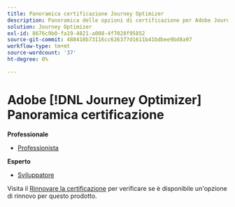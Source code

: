 ```yaml
---
title: Panoramica certificazione Journey Optimizer
description: Panoramica delle opzioni di certificazione per Adobe Journey Optimizer
solution: Journey Optimizer
exl-id: 8676c9b0-fa19-4821-a008-4f7028f95852
source-git-commit: 488418b73116cc626377d1611b41bdbee9bd8a97
workflow-type: tm+mt
source-wordcount: '37'
ht-degree: 0%

---
```


# Adobe [!DNL Journey Optimizer] Panoramica certificazione

**Professionale**

* [Professionista](/help/certifications/ajo/ajo-p-business.md)<!--AD0-E607-->

**Esperto**

* [Sviluppatore](/help/certifications/ajo/ajo-e-developer-23-10.md) <!--AD0-E606-->

Visita il [Rinnovare la certificazione](/help/certifications/renew.md) per verificare se è disponibile un&#39;opzione di rinnovo per questo prodotto.
